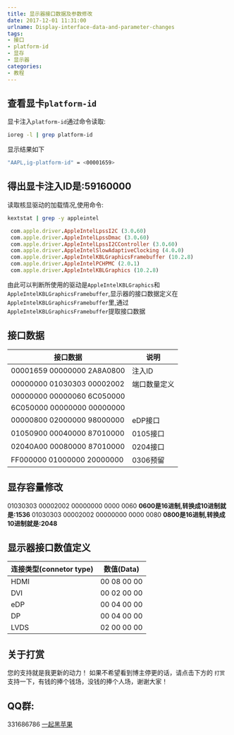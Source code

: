 ```yaml
---
title: 显示器接口数据及参数修改
date: 2017-12-01 11:31:00
urlname: Display-interface-data-and-parameter-changes
tags:
- 接口
- platform-id
- 显存
- 显示器
categories:
- 教程
---
```


## 查看显卡`platform-id`

显卡注入`platform-id`通过命令读取:

```Bash
ioreg -l | grep platform-id
```

显示结果如下

```bash
"AAPL,ig-platform-id" = <00001659>
```
## 得出显卡注入ID是:59160000

读取核显驱动的加载情况,使用命令:

```bash
kextstat | grep -y appleintel
```

```ruby
 com.apple.driver.AppleIntelLpssI2C (3.0.60) 
 com.apple.driver.AppleIntelLpssDmac (3.0.60)
 com.apple.driver.AppleIntelLpssI2CController (3.0.60) 
 com.apple.driver.AppleIntelSlowAdaptiveClocking (4.0.0) 
 com.apple.driver.AppleIntelKBLGraphicsFramebuffer (10.2.8)
 com.apple.driver.AppleIntelPCHPMC (2.0.1) 
 com.apple.driver.AppleIntelKBLGraphics (10.2.8) 
```

由此可以判断所使用的驱动是`AppleIntelKBLGraphics`和`AppleIntelKBLGraphicsFramebuffer`,显示器的接口数据定义在`AppleIntelKBLGraphicsFramebuffer`里,通过`AppleIntelKBLGraphicsFramebuffer`提取接口数据

## 接口数据

| 接口数据                       | 说明     |
| -------------------------- | ------ |
| 00001659 00000000 2A8A0800 | 注入ID   |
| 00000000 01030303 00002002 | 端口数量定义 |
| 00000000 00000060 6C050000 |        |
| 6C050000 00000000 00000000 |        |
| 00000800 02000000 98000000 | eDP接口  |
| 01050900 00040000 87010000 | 0105接口 |
| 02040A00 00080000 87010000 | 0204接口 |
| FF000000 01000000 20000000 | 0306预留 |

## 显存容量修改

01030303 00002002 00000000 0000 0060 **0600是16进制,转换成10进制就是:1536**
01030303 00002002 00000000 0000 0080 **0800是16进制,转换成10进制就是:2048**



## 显示器接口数值定义

| 连接类型(connetor type) | 数值(Data)    |
| ------------------- | ----------- |
| HDMI                | 00 08 00 00 |
| DVI                 | 00 02 00 00 |
| eDP                 | 00 04 00 00 |
| DP                  | 00 04 00 00 |
| LVDS                | 02 00 00 00 |


## 关于打赏
您的支持就是我更新的动力！
如果不希望看到博主停更的话，请点击下方的 `打赏` 支持一下，有钱的捧个钱场，没钱的捧个人场，谢谢大家！

## QQ群:
331686786 [一起黑苹果](http://shang.qq.com/wpa/qunwpa?idkey=db511a29e856f37cbb871108ffa77a6e79dde47e491b8f2c8d8fe4d3c310de91)


